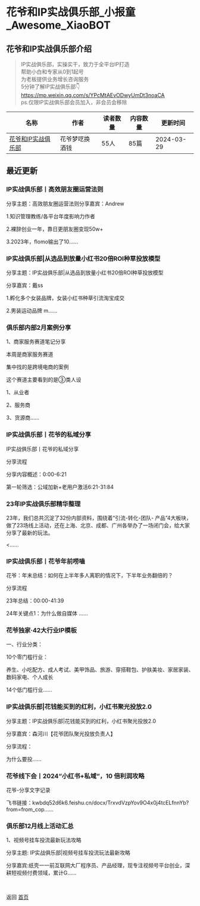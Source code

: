 # 花爷和IP实战俱乐部_小报童_Awesome_XiaoBOT

## 花爷和IP实战俱乐部介绍
> IP实战俱乐部，实操实干，致力于全平台IP打造    
帮助小白和专家从0到1起号    
为老板提供业务增长咨询服务    
5分钟了解IP实战俱乐部👇    
https://mp.weixin.qq.com/s/YPcMtAEvODwyUmDt3noaCA    
ps.仅限IP实战俱乐部会员加入，非会员会移除  
  


|名称|作者|读者数量|内容数量|更新时间|
|---|---|---|---|---|
|[花爷和IP实战俱乐部](https://xiaobot.net/p/huaye?refer=0b133df9-27dc-423b-8101-639049001c13)|花爷梦呓换酒钱|55人|85篇|2024-03-29|

## 最近更新
### IP实战俱乐部丨高效朋友圈运营法则

分享主题：高效朋友圈运营法则分享嘉宾：Andrew

1.知识管理教练/各平台年度影响力作者

2.裸辞创业一年，靠日更朋友圈变现50w+

3.2023年，flomo输出了10......

### IP实战俱乐部|从选品到放量小红书20倍ROI种草投放模型

分享主题：IP实战俱乐部|从选品到放量小红书20倍ROI种草投放模型

分享嘉宾：戴ss

1.孵化多个女装品牌，女装小红书种草引流淘宝成交

2.男装运动品牌 m......

### 俱乐部内部2月案例分享

1、商家服务赛道笔记分享

本周是商家服务赛道

集中找的是跨境电商的案例

这个赛道主要看到的是③类人设

1、从业者

2、服务商

3、货源商......

### IP实战俱乐部丨花爷的私域分享

IP实战俱乐部丨花爷的私域分享



分享流程

分享内容概述：0:00-6:21

第一轮筛选：公域加新+老用户激活6:21-31:84

### 23年IP实战俱乐部精华整理

23年，我们总共沉淀了32份内部资料，围绕着“引流-转化-团队-
产品”4大板块，做了23场线上活动，还在上海、北京、成都、广州各举办了一场闭门会，给大家分享了最新的玩法。

<......

### IP实战俱乐部丨花爷年前唠嗑

花爷：年末总结：如何在上半年多人离职的情况下，下半年业务翻倍的？

分享流程

23年总结：00:00-41:39

24年关键点1：为什么做自媒体 ......

### 花爷独家·42大行业IP模板

一、行业分类：

10个零门槛行业：

养生、小吃配方、成人考试、美甲饰品、旅游、穿搭鞋包、护肤美妆、家居家装、数码家电、个人成长

14个低门槛行业......

### IP实战俱乐部|花钱能买到的红利，小红书聚光投放2.0

分享主题：IP实战俱乐部|花钱能买到的红利，小红书聚光投放2.0

分享嘉宾：森河川【花爷团队聚光投放负责人】



分享流程：

为什么要投......

### 花爷线下会丨2024“小红书+私域“，10 倍利润攻略

花爷-分享文字记录

飞书链接：kwbdq52d6k6.feishu.cn/docx/TrxvdVzpYov9O4x0j4tcELfnnYb?from=from_cop......

### 俱乐部12月线上活动汇总

1、视频号挂车投流最新玩法攻略

分享主题: IP实战俱乐部|视频号挂车投流玩法最新攻略

分享嘉宾:纸壳一一前互联网大厂程序员、产品经理，现专注视频号平台创业，深耕短视频付费领域，累计G......


<a href="https://github.com/Reno9527/awesome-xiaobot" style="color: white; text-decoration: none;">awesome-xiaobot</a>

返回 [首页](../README.md)

